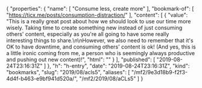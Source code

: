 {
  "properties": {
    "name": [
      "Consume less, create more"
    ],
    "bookmark-of": [
      "https://tjcx.me/posts/consumption-distraction/"
    ],
    "content": [
      {
        "value": "This is a really great post about how we should look to use our time more wisely. Taking time to create something new instead of just consuming others' content, especially as you're all going to have some really interesting things to share.\n\nHowever, we also need to remember that it's OK to have downtime, and consuming others' content is ok! (And yes, this is a little ironic coming from me, a person who is seemingly always productive and pushing out new content)!",
        "html": ""
      }
    ],
    "published": [
      "2019-08-24T23:16:31Z"
    ]
  },
  "h": "h-entry",
  "date": "2019-08-24T23:16:31Z",
  "kind": "bookmarks",
  "slug": "2019/08/acls5",
  "aliases": [
    "/mf2/9e3d18b9-f2f3-4d4f-b463-e9bf941d520a/",
    "/mf2/2019/08/aCLs5"
  ]
}
